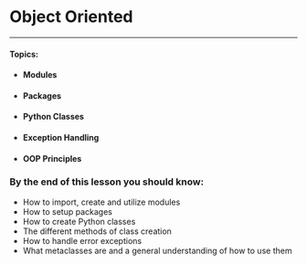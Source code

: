 # Object Oriented

---

#### **Topics:**

* #### Modules
* #### Packages
* #### Python Classes
* #### Exception Handling
* #### OOP Principles

### By the end of this lesson you should know:

* How to import, create and utilize modules
* How to setup packages
* How to create Python classes
* The different methods of class creation
* How to handle error exceptions
* What metaclasses are and a general understanding of how to use them



